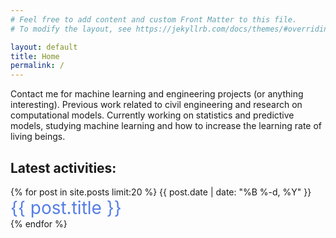 ```yaml
---
# Feel free to add content and custom Front Matter to this file.
# To modify the layout, see https://jekyllrb.com/docs/themes/#overriding-theme-defaults

layout: default
title: Home
permalink: /
---
```


<style>
    img {
    max-width: 100%;
    height: auto;
    }
</style>

Contact me for machine learning and engineering projects (or anything interesting). Previous work related to civil engineering and research on computational models. Currently working on statistics and predictive models, studying machine learning and how to increase the learning rate of living beings.


## Latest activities:

<div>
{% for post in site.posts limit:20 %}
    <span class="date">{{ post.date | date: "%B %-d, %Y"  }}</span> <br>
    <a href="{{ post.url }}" style="font-size:28px; text-decoration: none; color:#547DE8">{{ post.title }}<br></a>
{% endfor %}
</div>


<!--<img src="images/grass.jpg" width=700px> <br> <br>
<span style="font-size: 20px">Photo by <a href="https://unsplash.com/@p_kuzovkova?utm_source=unsplash&amp;utm_medium=referral&amp;utm_content=creditCopyText">Polina Kuzovkova</a> on <a href="https://unsplash.com/t/nature?utm_source=unsplash&amp;utm_medium=referral&amp;utm_content=creditCopyText">Unsplash</a></span>-->



